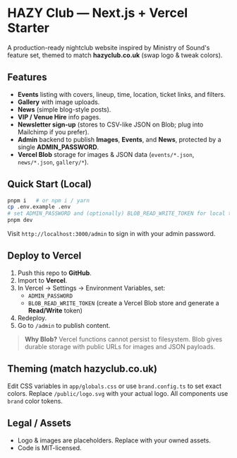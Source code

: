 # HAZY Club — Next.js + Vercel Starter

A production-ready nightclub website inspired by Ministry of Sound's feature set, themed to match **hazyclub.co.uk** (swap logo & tweak colors).

## Features
- **Events** listing with covers, lineup, time, location, ticket links, and filters.
- **Gallery** with image uploads.
- **News** (simple blog-style posts).
- **VIP / Venue Hire** info pages.
- **Newsletter sign-up** (stores to CSV-like JSON on Blob; plug into Mailchimp if you prefer).
- **Admin** backend to publish **Images**, **Events**, and **News**, protected by a single **ADMIN_PASSWORD**.
- **Vercel Blob** storage for images & JSON data (`events/*.json`, `news/*.json`, `gallery/*`).

## Quick Start (Local)
```bash
pnpm i   # or npm i / yarn
cp .env.example .env
# set ADMIN_PASSWORD and (optionally) BLOB_READ_WRITE_TOKEN for local tests
pnpm dev
```
Visit `http://localhost:3000/admin` to sign in with your admin password.

## Deploy to Vercel
1. Push this repo to **GitHub**.
2. Import to **Vercel**.
3. In Vercel → Settings → Environment Variables, set:
   - `ADMIN_PASSWORD`
   - `BLOB_READ_WRITE_TOKEN` (create a Vercel Blob store and generate a **Read/Write** token)
4. Redeploy.
5. Go to `/admin` to publish content.

> **Why Blob?** Vercel functions cannot persist to filesystem. Blob gives durable storage with public URLs for images and JSON payloads.

## Theming (match hazyclub.co.uk)
Edit CSS variables in `app/globals.css` or use `brand.config.ts` to set exact colors. Replace `/public/logo.svg` with your actual logo. All components use `brand` color tokens.

## Legal / Assets
- Logo & images are placeholders. Replace with your owned assets.
- Code is MIT-licensed.
